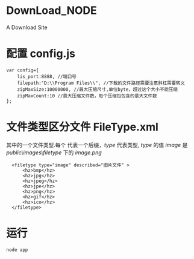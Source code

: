 # DownLoad_NODE
A Download Site

# 配置 config.js
```
var config={
	lis_port:8888, //端口号
	filepath:"D:\\Program Files\\", //下载的文件路径需要注意斜杠需要转义
	zipMaxSize:10000000, //最大压缩尺寸,单位byte，超过这个大小不能压缩
	zipMaxCount:10 //最大压缩文件数，每个压缩包包含的最大文件数
};
```
# 文件类型区分文件 FileType.xml
其中的一个文件类型.每个 *<hz>* 代表一个后缀，*type* 代表类型, *type* 的值 *image* 是 *public\images\filetype* 下的 *image.png* 
```
  <filetype type="image" described="图片文件" >
      <hz>bmp</hz>
      <hz>jpg</hz>
      <hz>jpeg</hz>
      <hz>jpe</hz>
      <hz>png</hz>
      <hz>gif</hz>
      <hz>ico</hz>
  </filetype>
```
# 运行
```
node app
```
